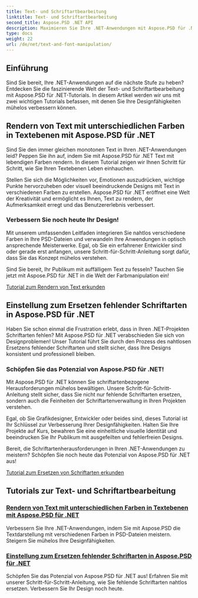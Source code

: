 ```yaml
---
title: Text- und Schriftartbearbeitung
linktitle: Text- und Schriftartbearbeitung
second_title: Aspose.PSD .NET API
description: Maximieren Sie Ihre .NET-Anwendungen mit Aspose.PSD für .NET-Tutorials! Lernen Sie, Text in lebendigen Farben darzustellen und fehlende Schriftarten nahtlos zu ersetzen.
type: docs
weight: 22
url: /de/net/text-and-font-manipulation/
---
```


## Einführung

Sind Sie bereit, Ihre .NET-Anwendungen auf die nächste Stufe zu heben? Entdecken Sie die faszinierende Welt der Text- und Schriftartbearbeitung mit Aspose.PSD für .NET-Tutorials. In diesem Artikel werden wir uns mit zwei wichtigen Tutorials befassen, mit denen Sie Ihre Designfähigkeiten mühelos verbessern können.

## Rendern von Text mit unterschiedlichen Farben in Textebenen mit Aspose.PSD für .NET

Sind Sie den immer gleichen monotonen Text in Ihren .NET-Anwendungen leid? Peppen Sie ihn auf, indem Sie mit Aspose.PSD für .NET Text mit lebendigen Farben rendern. In diesem Tutorial zeigen wir Ihnen Schritt für Schritt, wie Sie Ihren Textebenen Leben einhauchen.

Stellen Sie sich die Möglichkeiten vor, Emotionen auszudrücken, wichtige Punkte hervorzuheben oder visuell beeindruckende Designs mit Text in verschiedenen Farben zu erstellen. Aspose.PSD für .NET eröffnet eine Welt der Kreativität und ermöglicht es Ihnen, Text zu rendern, der Aufmerksamkeit erregt und das Benutzererlebnis verbessert.

### Verbessern Sie noch heute Ihr Design!

Mit unserem umfassenden Leitfaden integrieren Sie nahtlos verschiedene Farben in Ihre PSD-Dateien und verwandeln Ihre Anwendungen in optisch ansprechende Meisterwerke. Egal, ob Sie ein erfahrener Entwickler sind oder gerade erst anfangen, unsere Schritt-für-Schritt-Anleitung sorgt dafür, dass Sie das Konzept mühelos verstehen.

Sind Sie bereit, Ihr Publikum mit auffälligem Text zu fesseln? Tauchen Sie jetzt mit Aspose.PSD für .NET in die Welt der Farbmanipulation ein!

[Tutorial zum Rendern von Text erkunden](./render-text-different-colors/)

## Einstellung zum Ersetzen fehlender Schriftarten in Aspose.PSD für .NET

Haben Sie schon einmal die Frustration erlebt, dass in Ihren .NET-Projekten Schriftarten fehlen? Mit Aspose.PSD für .NET verabschieden Sie sich von Designproblemen! Unser Tutorial führt Sie durch den Prozess des nahtlosen Ersetzens fehlender Schriftarten und stellt sicher, dass Ihre Designs konsistent und professionell bleiben.

### Schöpfen Sie das Potenzial von Aspose.PSD für .NET!

Mit Aspose.PSD für .NET können Sie schriftartenbezogene Herausforderungen mühelos bewältigen. Unsere Schritt-für-Schritt-Anleitung stellt sicher, dass Sie nicht nur fehlende Schriftarten ersetzen, sondern auch die Feinheiten der Schriftartenverwaltung in Ihren Projekten verstehen.

Egal, ob Sie Grafikdesigner, Entwickler oder beides sind, dieses Tutorial ist Ihr Schlüssel zur Verbesserung Ihrer Designfähigkeiten. Halten Sie Ihre Projekte auf Kurs, bewahren Sie eine einheitliche visuelle Identität und beeindrucken Sie Ihr Publikum mit ausgefeilten und fehlerfreien Designs.

Bereit, die Schriftartenherausforderungen in Ihren .NET-Anwendungen zu meistern? Schöpfen Sie noch heute das Potenzial von Aspose.PSD für .NET aus!

[Tutorial zum Ersetzen von Schriftarten erkunden](./replace-missing-fonts/)

## Tutorials zur Text- und Schriftartbearbeitung
### [Rendern von Text mit unterschiedlichen Farben in Textebenen mit Aspose.PSD für .NET](./render-text-different-colors/)
Verbessern Sie Ihre .NET-Anwendungen, indem Sie mit Aspose.PSD die Textdarstellung mit verschiedenen Farben in PSD-Dateien meistern. Steigern Sie mühelos Ihre Designfähigkeiten.
### [Einstellung zum Ersetzen fehlender Schriftarten in Aspose.PSD für .NET](./replace-missing-fonts/)
Schöpfen Sie das Potenzial von Aspose.PSD für .NET aus! Erfahren Sie mit unserer Schritt-für-Schritt-Anleitung, wie Sie fehlende Schriftarten nahtlos ersetzen. Verbessern Sie Ihr Design noch heute.